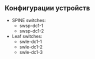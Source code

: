 ## Конфигурации устройств
- SPINE switches:
  - swsp-dc1-1
  - swsp-dc1-2
- Leaf switches:
  - swle-dc1-1
  - swle-dc1-2
  - swle-dc1-3
